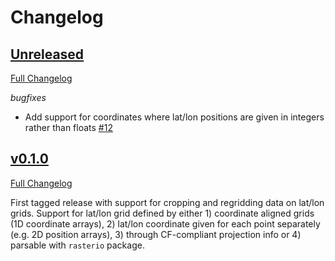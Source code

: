# Changelog


## [Unreleased](https://github.com/leifdenby/regridcart/tree/HEAD)

[Full Changelog](https://github.com/leifdenby/regridcart/compare/v0.1.0...)

*bugfixes*

- Add support for coordinates where lat/lon positions are given in integers
  rather than floats [\#12](https://github.com/leifdenby/regridcart/pull/12)


## [v0.1.0](https://github.com/leifdenby/regridcart/tree/v0.1.0)

[Full Changelog](https://github.com/leifdenby/regridcart/compare/...v0.1.0)

First tagged release with support for cropping and regridding data on lat/lon
grids. Support for lat/lon grid defined by either 1) coordinate aligned grids
(1D coordinate arrays), 2) lat/lon coordinate given for each point separately
(e.g. 2D position arrays), 3) through CF-compliant projection info or 4)
parsable with `rasterio` package.

